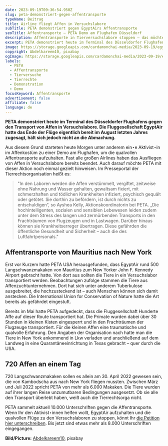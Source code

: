 ```yaml
---
date: 2023-09-19T09:36:54.950Z
slug: peta-demonstriert-gegen-affentransporte
typeName: Beitrag
title: Airline fliegt Affen in Versuchslabore
subTitle: PETA demonstriert gegen EgyptAirs Affentransporte
seoTitle: Affentransporte – PETA Demo am Flughafen Düsseldorf
description: Affentransporte in Tierversuchslabore stoppen – das möchte PETA mit der Demo, die heute am Düsseldorfer Flughafen stattfindet, erreichen. Holt Euch jetzt alle Infos!
excerpt: PETA demonstriert heute im Terminal des Düsseldorfer Flughafens gegen den Transport von Affen in Versuchslabore. Die Fluggesellschaft EgyptAir hatte das Ende der Flüge eigentlich bereit im August letzten Jahres zugesagt, hält sich jedoch nicht an die Abmachung.
image: https://storage.googleapis.com/cardamonchai-media/2023-09-19/egyptair-abdelkareem10-pixabay-affentransporte-peta-jpg-imagine-887868_a79a93_1024_768/640.webp
copyright: Abdelkareem10, pixabay
ogImage: https://storage.googleapis.com/cardamonchai-media/2023-09-19/egyptair-abdelkareem10-pixabay-affentransporte-peta-og-jpg-imagine-887868_ab9d94_1200_628/640.webp
labels:
  - PETA
  - Affentransporte
  - Tierversuche
  - Tierrechte
  - Demonstration
  - Demo
focusKeyword: Affentransporte
advertisement: false
affiliate: false
language: de
---
```


**PETA demonstriert heute im Terminal des Düsseldorfer Flughafens gegen den Transport von Affen in Versuchslabore. Die Fluggesellschaft EgyptAir hatte das Ende der Flüge eigentlich bereit im August letzten Jahres zugesagt, hält sich jedoch nicht an die Abmachung.**

Aus diesem Grund starteten heute Morgen unter anderem ein⋆e Aktivist⋆in im Affenkostüm zu einer Demo am Flughafen, um die qualvollen Affentransporte aufzuhalten. Fast alle großen Airlines haben das Ausfliegen von Affen in Versuchslabore bereits beendet. Auch darauf möchte PETA mit dieser Aktion noch einmal gezielt hinweisen. Im Presseportal der Tierrechtsorganisation heißt es:

> "In den Laboren werden die Affen verstümmelt, vergiftet, zeitweise ohne Nahrung und Wasser gehalten, gewaltsam fixiert, mit schmerzhaften und tödlichen Krankheiten infiziert, psychisch gequält oder getötet. Sie dorthin zu befördern, ist durch nichts zu entschuldigen“, so Ayshea Kelly, Aktionskoordinatorin bei PETA. „Die hochintelligenten, sozialen und sensiblen Lebewesen leiden zudem unter dem Stress des langen und zermürbenden Transports in den Frachträumen von Flugzeugen und in Lastwagen. Darüber hinaus können sie Krankheitserreger übertragen. Diese gefährden die öffentliche Gesundheit und Sicherheit – auch die des Luftfahrtpersonals."

## Affentransporte von Mauritius nach New York

Erst vor Kurzem hatte PETA USA herausgefunden, dass EgyptAir rund 500 Langschwanzmakaken von Mauritius zum New Yorker John F. Kennedy Airport gebracht hatte. Von dort aus sollten die Tiere in ein Versuchslabor transportiert werden. Beobachtungen zufolge stammen die Tiere aus Affenzuchtunternehmen. Dort hat sich unter anderem Tuberkulose ausgebreitet, die hochzusteckend ist – auch Menschen können sich damit anstecken. Die International Union for Conservation of Nature hatte die Art bereits als gefährdet eingestuft.

Bereits im Mai hatte PETA aufgedeckt, dass die Fluggesellschaft Hunderte Affe auf dieser Route transportiert hat. Die Primate wurden dabei über 30 Stunden in kleinen Kisten eingesperrt und in den Frachträumen der Flugzeuge transportiert. Für die kleinen Affen eine traumatische und qualvolle Erfahrung. Den Angaben der Organisation nach hatte man die Tiere in New York ankommend in Lkw verladen und anschließend auf dem Landweg in eine Quarantäneeinrichtung in Texas gebracht – quer durch die USA.

## 720 Affen an einem Tag

720 Langschwanzmakaken sollen es allein am 30. April 2022 gewesen sein, die von Kambodscha aus nach New York fliegen mussten. Zwischen März und Juli 2022 spricht PETA von mehr als 6.000 Makaken. Die Tiere wurden auf ihrer langen Reise unzumutbaren Bedingungen ausgesetzt. Ob sie alle den Transport überlebt haben, weiß auch die Tierrechtsorga nicht.

PETA sammelt aktuell 10.000 Unterschriften gegen die Affentransporte. Wenn Ihr den Aktivist⋆innen helfen wollt, EgyptAir aufzuhalten und die qualvollen Flüge zu den Versuchslaboren zu stoppen, könnt Ihr [die Petition hier unterschreiben](https://www.peta.de/aktiv/egypt-air-affen-petition/). Bis jetzt sind etwas mehr als 8.000 Unterschriften eingegangen.

**Bild/Picture:** [Abdelkareem10](https://pixabay.com/photos/egyptair-cairo-airport-egypt-6047300/), pixabay
